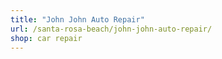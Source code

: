 ```yaml
---
title: "John John Auto Repair"
url: /santa-rosa-beach/john-john-auto-repair/
shop: car repair
---
```

